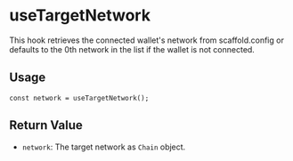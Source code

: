 
# useTargetNetwork

This hook retrieves the connected wallet's network from scaffold.config or defaults to the 0th network in the list if the wallet is not connected.

## Usage
``` tsx
const network = useTargetNetwork();
```

## Return Value

* `network`: The target network as `Chain` object.
